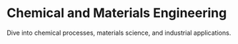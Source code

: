 # Chemical and Materials Engineering

Dive into chemical processes, materials science, and industrial applications.